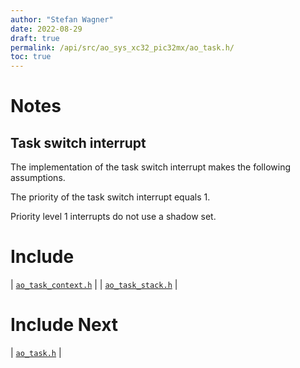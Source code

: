```yaml
---
author: "Stefan Wagner"
date: 2022-08-29
draft: true
permalink: /api/src/ao_sys_xc32_pic32mx/ao_task.h/
toc: true
---
```


# Notes

## Task switch interrupt

The implementation of the task switch interrupt makes the following assumptions.

The priority of the task switch interrupt equals 1.

Priority level 1 interrupts do not use a shadow set.

# Include

| [`ao_task_context.h`](ao_task_context.h.md) |
| [`ao_task_stack.h`](ao_task_stack.h.md) |

# Include Next

| [`ao_task.h`](../ao_sys/ao_task.h.md) |
